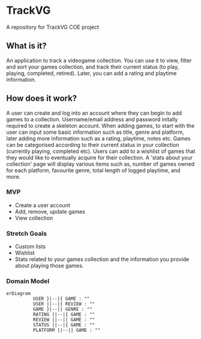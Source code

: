 # TrackVG
A repository for TrackVG COE project

## What is it?
An application to track a videogame collection. You can use it to view, filter and sort your games collection, and track their current status (to play, playing, completed, retired). Later, you can add a rating and playtime information.

## How does it work?
A user can create and log into an account where they can begin to add games to a collection. Username/email address and password initally required to create a skeleton account.
When adding games, to start with the user can input some basic information such as title, genre and platform, later adding more information such as a rating, playtime, notes etc. Games can be categorised according to their current status in your collection (currently playing, completed etc). Users can add to a wishlist of games that they would like to eventually acquire for their collection. A 'stats about your collection' page will display various items such as, number of games owned for each platform, favourite genre, total length of logged playtime, and more.

### MVP
- Create a user account
- Add, remove, update games
- View collection

### Stretch Goals
- Custom lists
- Wishlist
- Stats related to your games collection and the information you provide about playing those games.

### Domain Model
``` mermaid
erDiagram
          USER }|--|{ GAME : ""
          USER ||--|{ REVIEW : ""
          GAME }|--|| GENRE : ""
          RATING ||--|{ GAME : ""
          REVIEW ||--|| GAME : ""
          STATUS ||--|{ GAME : ""
          PLATFORM ||--|| GAME : ""
```
